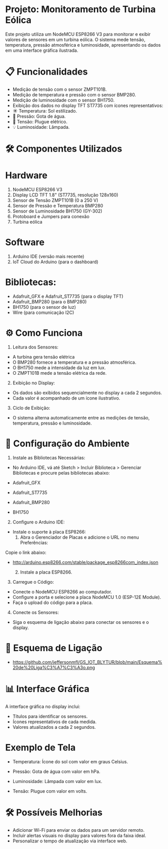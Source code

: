 # Projeto: Monitoramento de Turbina Eólica
Este projeto utiliza um NodeMCU ESP8266 V3 para monitorar e exibir valores de sensores em um turbina eólica. O sistema mede tensão, temperatura, pressão atmosférica e luminosidade, apresentando os dados em uma interface gráfica ilustrada.

# 📋 Funcionalidades

- Medição de tensão com o sensor ZMPT101B.
- Medição de temperatura e pressão com o sensor BMP280.
- Medição de luminosidade com o sensor BH1750.
- Exibição dos dados no display TFT ST7735 com ícones representativos:
 - ☀️ Temperatura: Sol estilizado.
 - 🌊 Pressão: Gota de água.
 - 🔌 Tensão: Plugue elétrico.
 - 💡 Luminosidade: Lâmpada.

# 🛠️ Componentes Utilizados

# Hardware

1. NodeMCU ESP8266 V3
2. Display LCD TFT 1.8" (ST7735, resolução 128x160)
3. Sensor de Tensão ZMPT101B (0 a 250 V)
4. Sensor de Pressão e Temperatura BMP280
5. Sensor de Luminosidade BH1750 (GY-302)
6. Protoboard e Jumpers para conexão
7. Turbina eólica

# Software

1. Arduino IDE (versão mais recente)
2. IoT Cloud do Arduino (para o dashboard)

# Bibliotecas:

- Adafruit_GFX e Adafruit_ST7735 (para o display TFT)
- Adafruit_BMP280 (para o BMP280)
- BH1750 (para o sensor de luz)
- Wire (para comunicação I2C)

# ⚙️ Como Funciona

1. Leitura dos Sensores:

- A turbina gera tensão elétrica
- O BMP280 fornece a temperatura e a pressão atmosférica.
- O BH1750 mede a intensidade da luz em lux.
- O ZMPT101B mede a tensão elétrica da rede.

2. Exibição no Display:

- Os dados são exibidos sequencialmente no display a cada 2 segundos.
- Cada valor é acompanhado de um ícone ilustrativo.

3. Ciclo de Exibição:

- O sistema alterna automaticamente entre as medições de tensão, temperatura, pressão e luminosidade.

# 🚀 Configuração do Ambiente

1. Instale as Bibliotecas Necessárias:

- No Arduino IDE, vá até Sketch > Incluir Biblioteca > Gerenciar Bibliotecas e procure pelas bibliotecas abaixo:

 - Adafruit_GFX
 - Adafruit_ST7735
 - Adafruit_BMP280
 - BH1750

2. Configure o Arduino IDE:

- Instale o suporte à placa ESP8266:
  1. Abra o Gerenciador de Placas e adicione o URL no menu Preferências:

Copie o link abaixo:
* http://arduino.esp8266.com/stable/package_esp8266com_index.json

   2. Instale a placa ESP8266.


3. Carregue o Código:

* Conecte o NodeMCU ESP8266 ao computador.
* Configure a porta e selecione a placa NodeMCU 1.0 (ESP-12E Module).
* Faça o upload do código para a placa.

4. Conecte os Sensores:

* Siga o esquema de ligação abaixo para conectar os sensores e o display.

# 🔌 Esquema de Ligação

- https://github.com/jeffersonmfl/GS_IOT_BLYTUR/blob/main/Esquema%20de%20Liga%C3%A7%C3%A3o.png

# 📊 Interface Gráfica

A interface gráfica no display inclui:

* Títulos para identificar os sensores.
* Ícones representativos de cada medida.
* Valores atualizados a cada 2 segundos.


# Exemplo de Tela

* Temperatura:
Ícone do sol com valor em graus Celsius.

* Pressão:
Gota de água com valor em hPa.

* Luminosidade:
Lâmpada com valor em lux.

* Tensão:
Plugue com valor em volts.


# 🛠️ Possíveis Melhorias

* Adicionar Wi-Fi para enviar os dados para um servidor remoto.
* Incluir alertas visuais no display para valores fora da faixa ideal.
* Personalizar o tempo de atualização via interface web.

